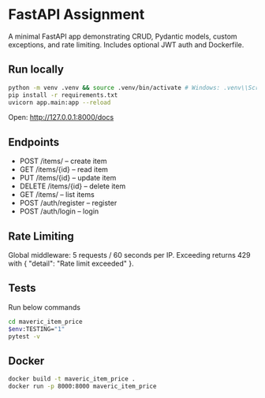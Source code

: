 # FastAPI Assignment


A minimal FastAPI app demonstrating CRUD, Pydantic models, custom exceptions, and rate limiting. Includes optional JWT auth and Dockerfile.


## Run locally
```bash
python -m venv .venv && source .venv/bin/activate # Windows: .venv\\Scripts\\activate
pip install -r requirements.txt
uvicorn app.main:app --reload
```

Open: http://127.0.0.1:8000/docs

## Endpoints

- POST /items/ – create item
- GET /items/{id} – read item
- PUT /items/{id} – update item
- DELETE /items/{id} – delete item
- GET /items/ – list items
- POST /auth/register – register
- POST /auth/login – login

## Rate Limiting

Global middleware: 5 requests / 60 seconds per IP. Exceeding returns 429 with { "detail": "Rate limit exceeded" }.

## Tests

Run below commands

```bash
cd maveric_item_price
$env:TESTING="1"
pytest -v
```

## Docker

```bash
docker build -t maveric_item_price .
docker run -p 8000:8000 maveric_item_price
```
